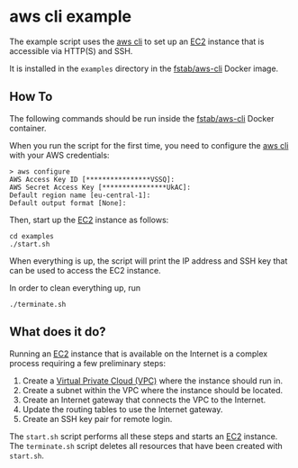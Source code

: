 aws cli example
===============

The example script uses the [aws cli](http://aws.amazon.com/cli) to set up an
[EC2](http://aws.amazon.com/ec2) instance that is accessible via HTTP(S) and SSH.

It is installed in the `examples` directory in the [fstab/aws-cli](https://github.com/fstab/docker-aws-cli) Docker image.

How To
------

The following commands should be run inside the [fstab/aws-cli](https://github.com/fstab/docker-aws-cli) Docker container.

When you run the script for the first time, you need to configure the [aws cli](http://aws.amazon.com/cli) with your AWS credentials:

    > aws configure 
    AWS Access Key ID [****************VSSQ]: 
    AWS Secret Access Key [****************UkAC]: 
    Default region name [eu-central-1]: 
    Default output format [None]: 

Then, start up the [EC2](http://aws.amazon.com/ec2) instance as follows:

    cd examples
    ./start.sh

When everything is up, the script will print the IP address and SSH key that can be used to access the EC2 instance.

In order to clean everything up, run

    ./terminate.sh

What does it do?
----------------

Running an [EC2](http://aws.amazon.com/ec2) instance that is available on the Internet is a complex process requiring a few preliminary steps:

  1. Create a [Virtual Private Cloud (VPC)](http://aws.amazon.com/vpc) where the instance should run in.
  2. Create a subnet within the VPC where the instance should be located.
  3. Create an Internet gateway that connects the VPC to the Internet.
  4. Update the routing tables to use the Internet gateway.
  5. Create an SSH key pair for remote login.

The `start.sh` script performs all these steps and starts an [EC2](http://aws.amazon.com/ec2) instance. The `terminate.sh` script deletes all resources that have been created with `start.sh`.
